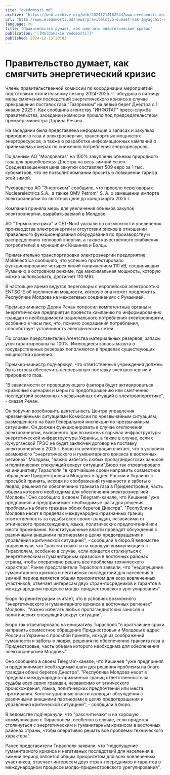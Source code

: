 ```yaml
---
site: "evedomosti.md"
archive: "https://web.archive.org/web/20241214162244/www.evedomosti.md/news/pravitelstvo-dumaet-kak-smyagchit-energeticheskij-krizis"
url: "http://www.evedomosti.md/news/pravitelstvo-dumaet-kak-smyagchit-energeticheskij-krizis"
language: ru
title: "Правительство думает, как смягчить энергетический кризис"
publication: '[[Moldavskie Vedomosti]]'
published: 2024-12-13T20:03
---
```


# Правительство думает, как смягчить энергетический кризис

Члены правительственной комиссии по координации мероприятий подготовки к отопительному сезону 2024-2025 гг. обсудила в пятницу меры смягчения последствий энергетического кризиса в случае прекращения поставок газа "Газпромом" на левый берег Днестра с 1 января 2025 г. Как сообщила агентству "ИНФОТАГ" пресс-служба правительства, заседании комиссии прошло под председательством премьер-министра Дорина Речана.

На заседании была представлена информация о запасах и закупках природного газа и электроэнергии, транспортных мощностях энергоресурсов, а также о разработке информационных кампаний о принимаемых мерах по снижению потребления энергоресурсов.

По данным АО "Молдовагаз" на 100% закуплены объемы природного газа для правобережья Днестра на весь зимний сезон. Средневзвешенная цена закупки составляет 509 евро за 1 тыс. кубометров, что не позволит компании просить о повышении тарифа этой зимой.

Руководство АО "Энергоком" сообщило, что провело переговоры с Nuclearelectrica S.A., а также OMV Petrom" S. A. о замещении импорта электроэнергии по льготной цене до конца марта 2025 г.

Компания приняла меры для увеличения объемов закупок электроэнергии, вырабатываемой в Молдове.

АО "Термоэлектрика" и CET-Nord указали на возможности увеличения производства электроэнергии и отсутствии рисков в отношении правильного функционирования оборудования по производству и распределению тепловой энергии, а также качественного снабжения потребителей в муниципиях Кишинев и Бэлць.

Применительно транспортировки электроэнергии предприятие Moldelectrica сообщило, что успешно протестировало функционирование четырех линий напряжением 110 кВ, соединяющих Румынию в островном режиме, где максимальная мощность, которую можно использовать, достигнет 110 МВт.

В настоящее время ведутся переговоры с европейской электросетью ENTSO-E об увеличении мощности, которую она может предложить Республике Молдова на межсетевых соединениях с Румынией.

Премьер-министр Дорин Речан попросил компетентные органы и энергетические предприятия провести кампанию по информированию граждан о необходимости рационального потребления электроэнергии, особенно в часы пик, что, помимо сокращения потребления, способствует устойчивость электрических сетей.

По словам представителей Агентства материальных резервов, запасы угля гарантированы на 100%. Имеющиеся запасы мазута в государственных резервах пополняются в пределах существующих мощностей хранения.

Премьер-министр подчеркнул, что ответственные учреждения должны быть готовы обеспечить непрерывную поставку электроэнергии и природного газа.

"В зависимости от провоцирующего фактора будут активироваться кризисные сценарии и меры по предотвращению или смягчению последствий возможных чрезвычайных ситуаций в электроэнергетике", - сказал Речан.

Он поручил возобновить деятельность Центра управления чрезвычайными ситуациями Комиссии по чрезвычайным ситуациям, размещенного на базе Генеральной инспекции по чрезвычайным ситуациям. Он должен функционировать в случае отключения электроэнергии, вызванного при возможных взрывах инфраструктуры энергетической инфраструктуры Украины, а также в случае, если с Кучурганской ГРЭС не будет заключен договор на поставку электроэнергии в 2025 г..Бюро по реинтеграции считает, что в условиях возможного "энергетического и гуманитарного кризиса в восточных регионах" Молдовы, "важно избегать любых пропагандистских заносов и политических спекуляций вокруг ситуации".Бюро так отреагировало на инициативу Тирасполя "в кратчайшие сроки направить совместное обращение Приднестровья и Молдовы в адрес России и Украины с просьбой принять, исходя из соображений гуманности и заботы о людях, решения по обеспечению транзита газа в Приднестровье, часть объема которого необходима для обеспечения электроэнергией Молдовы".Оно сообщило в своем Telegram-канале, что Кишинев "уже предпринял и предпринимает необходимые шаги для решения проблемы на благо граждан обоих берегов Днестра". "Республика Молдова несет в пределах международно-признанных границ ответственность за судьбы всех своих граждан, независимо от этнического происхождения, языка, политических предпочтений или места проживания. Конституционные власти проводят обсуждения с различными внешними партнерами в целях предотвращения и управления критической ситуацией", - сообщили в бюро.В ведомстве подчеркнули, что "рассчитывают и на хорошую коммуникацию с Тирасполем, особенно в случае, если придется столкнуться с энергетическим и гуманитарным кризисом в восточных районах страны, чтобы оперативно решать все проблемы технического характера".Ранее представители Тирасполя заявили, что "недопущение гуманитарного кризиса и негативных последствий для населения в зимний период является общим приоритетом для всех вовлеченных участников, отвечает интересам двух стран-посредников и гарантов в международном процессе молдо-приднестровского урегулирования".

Бюро по реинтеграции считает, что в условиях возможного "энергетического и гуманитарного кризиса в восточных регионах" Молдовы, "важно избегать любых пропагандистских заносов и политических спекуляций вокруг ситуации".

Бюро так отреагировало на инициативу Тирасполя "в кратчайшие сроки направить совместное обращение Приднестровья и Молдовы в адрес России и Украины с просьбой принять, исходя из соображений гуманности и заботы о людях, решения по обеспечению транзита газа в Приднестровье, часть объема которого необходима для обеспечения электроэнергией Молдовы".

Оно сообщило в своем Telegram-канале, что Кишинев "уже предпринял и предпринимает необходимые шаги для решения проблемы на благо граждан обоих берегов Днестра". "Республика Молдова несет в пределах международно-признанных границ ответственность за судьбы всех своих граждан, независимо от этнического происхождения, языка, политических предпочтений или места проживания. Конституционные власти проводят обсуждения с различными внешними партнерами в целях предотвращения и управления критической ситуацией", - сообщили в бюро.

В ведомстве подчеркнули, что "рассчитывают и на хорошую коммуникацию с Тирасполем, особенно в случае, если придется столкнуться с энергетическим и гуманитарным кризисом в восточных районах страны, чтобы оперативно решать все проблемы технического характера".

Ранее представители Тирасполя заявили, что "недопущение гуманитарного кризиса и негативных последствий для населения в зимний период является общим приоритетом для всех вовлеченных участников, отвечает интересам двух стран-посредников и гарантов в международном процессе молдо-приднестровского урегулирования".